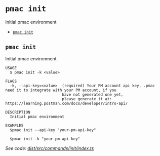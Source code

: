 `pmac init`
===========

Initial pmac environment

* [`pmac init`](#pmac-init)

## `pmac init`

Initial pmac environment

```
USAGE
  $ pmac init -k <value>

FLAGS
  -k, --api-key=<value>  (required) Your PM account api key, .pmac need it to integrate with your PM account, if you
                         have not generated one yet,
                         please generate it at: https://learning.postman.com/docs/developer/intro-api/

DESCRIPTION
  Initial pmac environment

EXAMPLES
  $pmac init --api-key "your-pm-api-key"

  $pmac init -k "your-pm-api-key"
```

_See code: [dist/src/commands/init/index.ts](https://github.com/postman-as-code/pmac/blob/v1.2.2/dist/src/commands/init/index.ts)_
